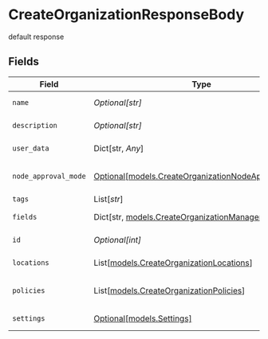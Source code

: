 # CreateOrganizationResponseBody

default response


## Fields

| Field                                                                                                   | Type                                                                                                    | Required                                                                                                | Description                                                                                             |
| ------------------------------------------------------------------------------------------------------- | ------------------------------------------------------------------------------------------------------- | ------------------------------------------------------------------------------------------------------- | ------------------------------------------------------------------------------------------------------- |
| `name`                                                                                                  | *Optional[str]*                                                                                         | :heavy_minus_sign:                                                                                      | Organization full name                                                                                  |
| `description`                                                                                           | *Optional[str]*                                                                                         | :heavy_minus_sign:                                                                                      | Organization Description                                                                                |
| `user_data`                                                                                             | Dict[str, *Any*]                                                                                        | :heavy_minus_sign:                                                                                      | Custom attributes                                                                                       |
| `node_approval_mode`                                                                                    | [Optional[models.CreateOrganizationNodeApprovalMode]](../models/createorganizationnodeapprovalmode.md)  | :heavy_minus_sign:                                                                                      | Device Approval Mode                                                                                    |
| `tags`                                                                                                  | List[*str*]                                                                                             | :heavy_minus_sign:                                                                                      | Tags                                                                                                    |
| `fields`                                                                                                | Dict[str, [models.CreateOrganizationManagementFields](../models/createorganizationmanagementfields.md)] | :heavy_minus_sign:                                                                                      | Custom Fields                                                                                           |
| `id`                                                                                                    | *Optional[int]*                                                                                         | :heavy_minus_sign:                                                                                      | Organization identifier                                                                                 |
| `locations`                                                                                             | List[[models.CreateOrganizationLocations](../models/createorganizationlocations.md)]                    | :heavy_minus_sign:                                                                                      | List of locations                                                                                       |
| `policies`                                                                                              | List[[models.CreateOrganizationPolicies](../models/createorganizationpolicies.md)]                      | :heavy_minus_sign:                                                                                      | Node role policy assignments                                                                            |
| `settings`                                                                                              | [Optional[models.Settings]](../models/settings.md)                                                      | :heavy_minus_sign:                                                                                      | Organization settings                                                                                   |